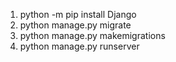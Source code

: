 1) python -m pip install Django
2) python manage.py migrate
3) python manage.py makemigrations
4) python manage.py runserver
